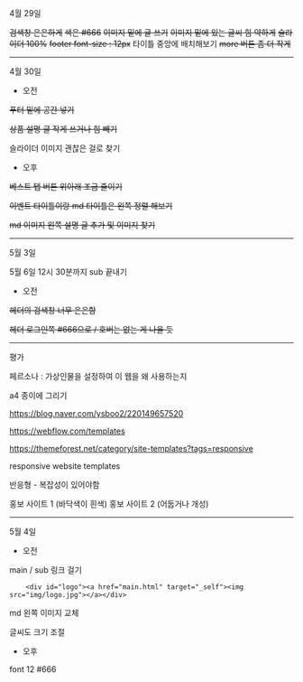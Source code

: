 4월 29일 

~~검색창 은은하게~~
~~색은 #666~~
~~이미지 밑에 글 쓰기~~
~~이미지 밑에 있는 글씨 힘 약하게~~
~~슬라이더 100%~~
~~footer  font-size : 12px~~
타이틀 중앙에 배치해보기
~~more 버튼 좀 더 작게~~

---

4월 30일 

* 오전

~~푸터 밑에 공간 넣기~~

~~상품 설명 글 작게 쓰거나 힘 빼기~~

슬라이더 이미지 괜찮은 걸로 찾기



* 오후

~~베스트 탭 버튼 위아래 조금 줄이기~~

~~이벤트 타이틀이랑 md 타이틀은 왼쪽 정렬 해보기~~

~~md 이미지 왼쪽 설명 글 추가 및 이미지 찾기~~

---

5월 3일

5월 6일 12시 30분까지 sub 끝내기



* 오전

~~헤더의 검색창 너무 은은함~~

~~헤더 로그인쪽 #666으로 / 호버는 없는 게 나을 듯~~







---

평가

 페르소나 :  가상인물을 설정하여 이 웹을 왜 사용하는지



a4 종이에 그리기



https://blog.naver.com/ysboo2/220149657520



https://webflow.com/templates

https://themeforest.net/category/site-templates?tags=responsive 

responsive website templates

반응형 - 복잡성이 있어야함

홍보 사이트 1  (바닥색이 흰색)
홍보 사이트 2  (어둡거나 개성)





---

5월 4일

* 오전

main / sub 링크 걸기

        <div id="logo"><a href="main.html" target="_self"><img src="img/logo.jpg"></a></div>



md 왼쪽 이미지 교체

글씨도 크기 조절

* 오후

font 12   #666